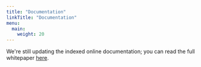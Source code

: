 ```yaml
---
title: "Documentation"
linkTitle: "Documentation"
menu:
  main:
    weight: 20
---
```


We're still updating the indexed online documentation; you can read the full whitepaper [here](/downloads/Sandpiper_0.8.0.pdf).

